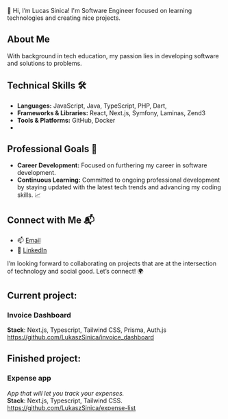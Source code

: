 👋 Hi, I’m Lucas Sinica! I'm Software Engineer focused on learning technologies and creating nice projects.     

## About Me
With background in tech education, my passion lies in developing software and solutions to problems.

## Technical Skills 🛠️
- **Languages:** JavaScript, Java, TypeScript, PHP, Dart, 
- **Frameworks & Libraries:** React, Next.js, Symfony, Laminas, Zend3
- **Tools & Platforms:** GitHub, Docker
- 
## Professional Goals 🚀
- **Career Development:** Focused on furthering my career in software development.
- **Continuous Learning:** Committed to ongoing professional development by staying updated with the latest tech trends and advancing my coding skills. 📈

## Connect with Me 📬
- 📫 [Email](mailto:sinicalukasz@gmail.com)
- 🔗 [LinkedIn](https://linkedin.com/in/lukasz-sinica)

I’m looking forward to collaborating on projects that are at the intersection of technology and social good. Let’s connect! 🌍

## Current project: 
### Invoice Dashboard     
**Stack**: Next.js, Typescript, Tailwind CSS, Prisma, Auth.js     
https://github.com/LukaszSinica/invoice_dashboard     
## Finished project: 
### Expense app
*App that will let you track your expenses.*     
**Stack**: Next.js, Typescript, Tailwind CSS.       
https://github.com/LukaszSinica/expense-list
<!---
LukaszSinica/LukaszSinica is a ✨ special ✨ repository because its `README.md` (this file) appears on your GitHub profile.
You can click the Preview link to take a look at your changes.
--->
